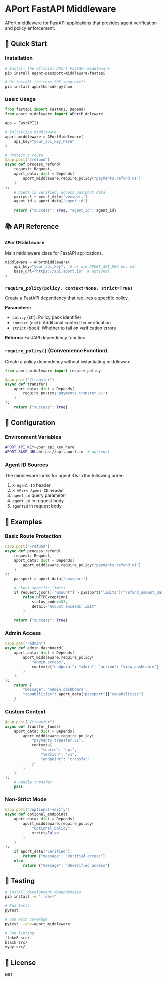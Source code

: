 # APort FastAPI Middleware

APort middleware for FastAPI applications that provides agent verification and policy enforcement.

## 🚀 Quick Start

### Installation

```bash
# Install the official APort FastAPI middleware
pip install agent-passport-middleware-fastapi

# Or install the core SDK separately
pip install aporthq-sdk-python
```

### Basic Usage

```python
from fastapi import FastAPI, Depends
from aport_middleware import APortMiddleware

app = FastAPI()

# Initialize middleware
aport_middleware = APortMiddleware(
    api_key="your_api_key_here"
)

# Protect a route
@app.post("/refund")
async def process_refund(
    request: Request,
    aport_data: dict = Depends(
        aport_middleware.require_policy("payments.refund.v1")
    )
):
    # Agent is verified, access passport data
    passport = aport_data["passport"]
    agent_id = aport_data["agent_id"]
    
    return {"success": True, "agent_id": agent_id}
```

## 📚 API Reference

### `APortMiddleware`

Main middleware class for FastAPI applications.

```python
middleware = APortMiddleware(
    api_key="your_api_key",  # or use APORT_API_KEY env var
    base_url="https://api.aport.io"  # optional
)
```

### `require_policy(policy, context=None, strict=True)`

Create a FastAPI dependency that requires a specific policy.

**Parameters:**
- `policy` (str): Policy pack identifier
- `context` (dict): Additional context for verification
- `strict` (bool): Whether to fail on verification errors

**Returns:** FastAPI dependency function

### `require_policy()` (Convenience Function)

Create a policy dependency without instantiating middleware.

```python
from aport_middleware import require_policy

@app.post("/transfer")
async def transfer(
    aport_data: dict = Depends(
        require_policy("payments.transfer.v1")
    )
):
    return {"success": True}
```

## 🔧 Configuration

### Environment Variables

```bash
APORT_API_KEY=your_api_key_here
APORT_BASE_URL=https://api.aport.io  # optional
```

### Agent ID Sources

The middleware looks for agent IDs in the following order:

1. `X-Agent-ID` header
2. `X-APort-Agent-ID` header
3. `agent_id` query parameter
4. `agent_id` in request body
5. `agentId` in request body

## 📝 Examples

### Basic Route Protection

```python
@app.post("/refund")
async def process_refund(
    request: Request,
    aport_data: dict = Depends(
        aport_middleware.require_policy("payments.refund.v1")
    )
):
    passport = aport_data["passport"]
    
    # Check specific limits
    if request.json()["amount"] > passport["limits"]["refund_amount_max_per_tx"]:
        raise HTTPException(
            status_code=403,
            detail="Amount exceeds limit"
        )
    
    return {"success": True}
```

### Admin Access

```python
@app.get("/admin")
async def admin_dashboard(
    aport_data: dict = Depends(
        aport_middleware.require_policy(
            "admin.access",
            context={"endpoint": "admin", "action": "view_dashboard"}
        )
    )
):
    return {
        "message": "Admin dashboard",
        "capabilities": aport_data["passport"]["capabilities"]
    }
```

### Custom Context

```python
@app.post("/transfer")
async def transfer_funds(
    aport_data: dict = Depends(
        aport_middleware.require_policy(
            "payments.transfer.v1",
            context={
                "source": "api",
                "version": "v1",
                "endpoint": "transfer"
            }
        )
    )
):
    # Handle transfer
    pass
```

### Non-Strict Mode

```python
@app.post("/optional-verify")
async def optional_endpoint(
    aport_data: dict = Depends(
        aport_middleware.require_policy(
            "optional.policy",
            strict=False
        )
    )
):
    if aport_data["verified"]:
        return {"message": "Verified access"}
    else:
        return {"message": "Unverified access"}
```

## 🧪 Testing

```bash
# Install development dependencies
pip install -e ".[dev]"

# Run tests
pytest

# Run with coverage
pytest --cov=aport_middleware

# Run linting
flake8 src/
black src/
mypy src/
```

## 📄 License

MIT
